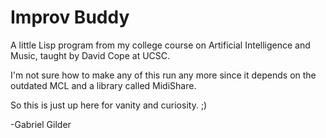 # Improv Buddy

A little Lisp program from my college course on Artificial Intelligence and Music, taught by David Cope at UCSC.

I'm not sure how to make any of this run any more since it depends on the outdated MCL and a library called MidiShare.

So this is just up here for vanity and curiosity. ;)

-Gabriel Gilder
